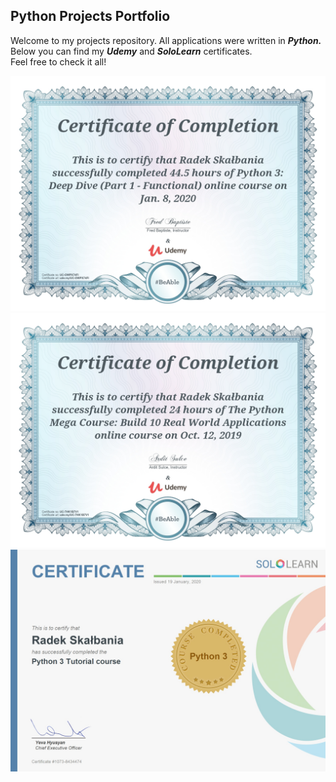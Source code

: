 ## Python Projects Portfolio ##

Welcome to my projects repository. All applications were written in ***Python.***   
Below you can find my ***Udemy*** and ***SoloLearn*** certificates.  
Feel free to check it all!

![](Python/images/UC-OWPX74FI.jpg)
![](Python/images/certificate.jpg)
![](Python/images/Python_certificate.jpg)
